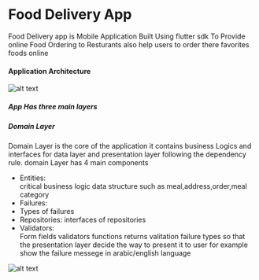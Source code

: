 # Food Delivery App
Food Delivery app is Mobile Application Built Using flutter sdk  To Provide  online Food Ordering to Resturants also help users to order there favorites foods online


#### Application Architecture









![alt text](https://github.com/mostafaemara/food_delivery/blob/main/food_delivery_app_arc.png?raw=true)

#####   App Has three main layers

##### Domain Layer
Domain Layer is the core of the application it contains  business Logics and interfaces for data layer and presentation layer following the dependency rule.
domain Layer has 4 main components
 - Entities:  
critical business logic  data structure such as meal,address,order,meal category
 - Failures:
 -  Types of failures 
 - Repositories: 
 interfaces of repositories
 - Validators:  
   Form fields validators functions returns valitation failure types so that the presentation layer decide the way to present it to user for example show the failure messege in arabic/english language
   
   
   
![alt text](https://github.com/mostafaemara/food_delivery/blob/main/domain%20layer.png)
 
